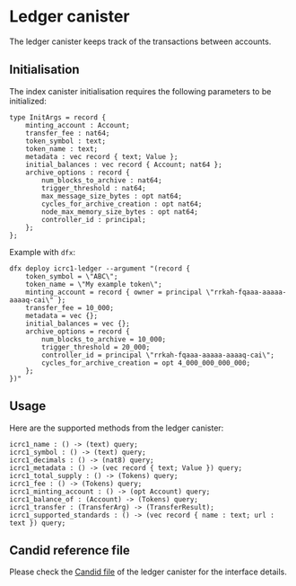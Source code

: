 # Ledger canister

The ledger canister keeps track of the transactions between accounts.

## Initialisation

The index canister initialisation requires the following 
parameters to be initialized:

```
type InitArgs = record {
    minting_account : Account;
    transfer_fee : nat64;
    token_symbol : text;
    token_name : text;
    metadata : vec record { text; Value };
    initial_balances : vec record { Account; nat64 };
    archive_options : record {
        num_blocks_to_archive : nat64;
        trigger_threshold : nat64;
        max_message_size_bytes : opt nat64;
        cycles_for_archive_creation : opt nat64;
        node_max_memory_size_bytes : opt nat64;
        controller_id : principal;
    };
};
```

Example with `dfx`:

```shell
dfx deploy icrc1-ledger --argument "(record {
    token_symbol = \"ABC\";
    token_name = \"My example token\";
    minting_account = record { owner = principal \"rrkah-fqaaa-aaaaa-aaaaq-cai\" };
    transfer_fee = 10_000;
    metadata = vec {};
    initial_balances = vec {};
    archive_options = record {
        num_blocks_to_archive = 10_000;
        trigger_threshold = 20_000;
        controller_id = principal \"rrkah-fqaaa-aaaaa-aaaaq-cai\";
        cycles_for_archive_creation = opt 4_000_000_000_000;
    };
})"
```

## Usage

Here are the supported methods from the ledger canister:

```
icrc1_name : () -> (text) query;
icrc1_symbol : () -> (text) query;
icrc1_decimals : () -> (nat8) query;
icrc1_metadata : () -> (vec record { text; Value }) query;
icrc1_total_supply : () -> (Tokens) query;
icrc1_fee : () -> (Tokens) query;
icrc1_minting_account : () -> (opt Account) query;
icrc1_balance_of : (Account) -> (Tokens) query;
icrc1_transfer : (TransferArg) -> (TransferResult);
icrc1_supported_standards : () -> (vec record { name : text; url : text }) query;
```

## Candid reference file

Please check the [Candid file](https://gitlab.com/dfinity-lab/public/ic/-/blob/master/rs/rosetta-api/icrc1/ledger/icrc1.did) of the ledger canister for the interface details.


